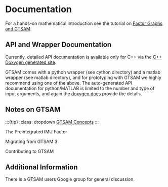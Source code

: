 # Documentation

For a hands-on mathematical introduction see the tutorial on [Factor Graphs and GTSAM](/tutorial).

## API and Wrapper Documentation

Currently, detailed API documentation is available only for C++ via the [C++ Doxygen generated site](https://gtsam.org/docs/#:~:text=C%2B%2B%20Doxygen%20generated%20site).

GTSAM comes with a python wrapper (see cython directory) and a matlab wrapper (see matlab directory), and for prototyping with GTSAM we highly recommend using one of the above. The auto-generated API documentation for python/MATLAB is limited to the number and type of input arguments, and again the [doxygen docs](https://gtsam.org/doxygen/) provide the details.

## Notes on GTSAM

:::{tip}
:class: dropdown
[GTSAM Concepts](/Notes/GTSAM-Concepts.md)
:::

The Preintegrated IMU Factor

Migrating from GTSAM 3

Contributing to GTSAM

## Additional Information

There is a GTSAM users Google group for general discussion.